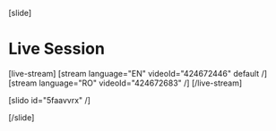 [slide]

# Live Session

[live-stream]
[stream language="EN" videoId="424672446" default /]
[stream language="RO" videoId="424672683" /]
[/live-stream]

[slido id="5faavvrx" /]

[/slide]